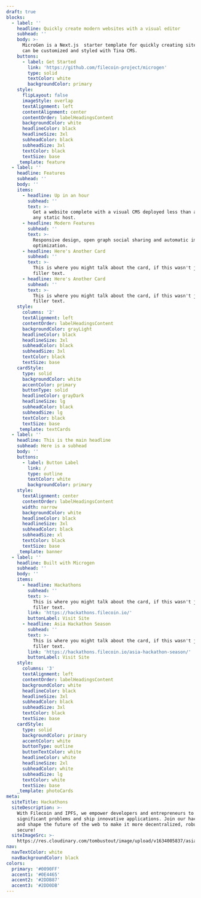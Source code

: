 ```yaml
---
draft: true
blocks:
  - label: ''
    headline: Quickly create modern websites with a visual editor
    subhead: ''
    body: >-
      MicroGen is a Next.js  starter template for quickly creating sites that
      can be customized and styled with Tina CMS.
    buttons:
      - label: Get Started
        link: 'https://github.com/filecoin-project/microgen'
        type: solid
        textColor: white
        backgroundColor: primary
    style:
      flipLayout: false
      imageStyle: overlap
      textAlignment: left
      contentAlignment: center
      contentOrder: labelHeadingsContent
      backgroundColor: white
      headlineColor: black
      headlineSize: 3xl
      subheadColor: black
      subheadSize: 3xl
      textColor: black
      textSize: base
    _template: feature
  - label: ''
    headline: Features
    subhead: ''
    body: ''
    items:
      - headline: Up in an hour
        subhead: ''
        text: >-
          Get a website complete with a visual CMS deployed less than an hour on
          any static host.
      - headline: Modern Features
        subhead: ''
        text: >-
          Responsive design, open graph social sharing and automatic image
          optimization.
      - headline: Here's Another Card
        subhead: ''
        text: >-
          This is where you might talk about the card, if this wasn't just
          filler text.
      - headline: Here's Another Card
        subhead: ''
        text: >-
          This is where you might talk about the card, if this wasn't just
          filler text.
    style:
      columns: '2'
      textAlignment: left
      contentOrder: labelHeadingsContent
      backgroundColor: grayLight
      headlineColor: black
      headlineSize: 3xl
      subheadColor: black
      subheadSize: 3xl
      textColor: black
      textSize: base
    cardStyle:
      type: solid
      backgroundColor: white
      accentColor: primary
      buttonType: solid
      headlineColor: grayDark
      headlineSize: lg
      subheadColor: black
      subheadSize: lg
      textColor: black
      textSize: base
    _template: textCards
  - label: ''
    headline: This is the main headline
    subhead: Here is a subhead
    body: ''
    buttons:
      - label: Button Label
        link: /
        type: outline
        textColor: white
        backgroundColor: primary
    style:
      textAlignment: center
      contentOrder: labelHeadingsContent
      width: narrow
      backgroundColor: white
      headlineColor: black
      headlineSize: 3xl
      subheadColor: black
      subheadSize: xl
      textColor: black
      textSize: base
    _template: banner
  - label: ''
    headline: Built with Microgen
    subhead: ''
    body: ''
    items:
      - headline: Hackathons
        subhead: ''
        text: >-
          This is where you might talk about the card, if this wasn't just
          filler text.
        link: 'https://hackathons.filecoin.io/'
        buttonLabel: Visit Site
      - headline: Asia Hackathon Season
        subhead: ''
        text: >-
          This is where you might talk about the card, if this wasn't just
          filler text.
        link: 'https://hackathons.filecoin.io/asia-hackathon-season/'
        buttonLabel: Visit Site
    style:
      columns: '3'
      textAlignment: left
      contentOrder: labelHeadingsContent
      backgroundColor: white
      headlineColor: black
      headlineSize: 3xl
      subheadColor: black
      subheadSize: 3xl
      textColor: black
      textSize: base
    cardStyle:
      type: solid
      backgroundColor: primary
      accentColor: white
      buttonType: outline
      buttonTextColor: white
      headlineColor: white
      headlineSize: 2xl
      subheadColor: white
      subheadSize: lg
      textColor: white
      textSize: base
    _template: photoCards
meta:
  siteTitle: Hackathons
  siteDescription: >-
    With Filecoin and IPFS, we empower developers and entrepreneurs to solve
    significant problems and ship innovative applications. Join our hackathons
    and shape the future of the web to make it more decentralized, robust, and
    secure!
  siteImageSrc: >-
    https://res.cloudinary.com/tombustout/image/upload/v1634005837/asia-hackathon-hero_isb8ak.png
nav:
  navTextColor: white
  navBackgroundColor: black
colors:
  primary: '#0090FF'
  accent1: '#0E4465'
  accent2: '#2DDB87'
  accent3: '#2DD0DB'
---
```



